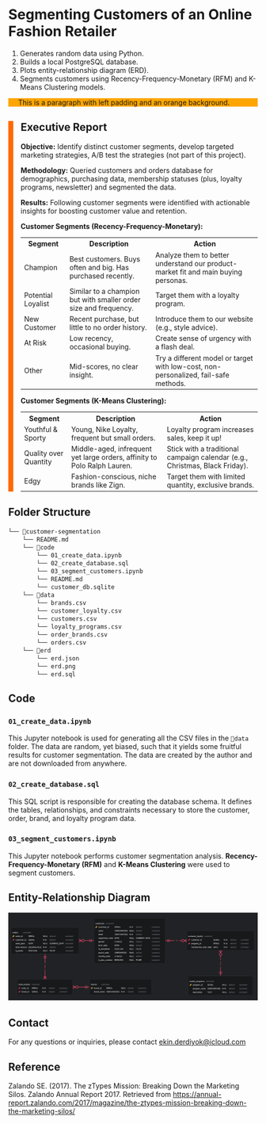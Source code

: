 # Segmenting Customers of an Online Fashion Retailer 

1. Generates random data using Python.
2. Builds a local PostgreSQL database.
3. Plots entity-relationship diagram (ERD).
3. Segments customers using Recency-Frequency-Monetary (RFM) and K-Means Clustering models.

<!-- Language: Markdown -->

<div style="padding-left: 20px; background-color: orange;">
  <p>
    This is a paragraph with left padding and an orange background.
  </p>
</div>


<div style="border-left: 10px solid #ff6900; padding-left: 15px;">

## Executive Report 

**Objective:** Identify distinct customer segments, develop targeted marketing strategies, A/B test the strategies (not part of this project).

**Methodology:** Queried customers and orders database for demographics, purchasing data, membership statuses (plus, loyalty programs, newsletter) and segmented the data.

**Results:** Following customer segments were identified with actionable insights for boosting customer value and retention.

**Customer Segments (Recency-Frequency-Monetary):**
<table>
  <tr>
    <th>Segment</th>
    <th>Description</th>
    <th>Action</th>
  </tr>
  <tr>
    <td>Champion</td>
    <td>Best customers. Buys often and big. Has purchased recently.</td>
    <td>Analyze them to better understand our product-market fit and main buying personas.</td>
  </tr>
  <tr>
    <td>Potential Loyalist</td>
    <td>Similar to a champion but with smaller order size and frequency.</td>
    <td>Target them with a loyalty program.</td>
  </tr>
  <tr>
    <td>New Customer</td>
    <td>Recent purchase, but little to no order history.</td>
    <td>Introduce them to our website (e.g., style advice).</td>
  </tr>
  <tr>
    <td>At Risk</td>
    <td>Low recency, occasional buying.</td>
    <td>Create sense of urgency with a flash deal.</td>
  </tr>
  <tr>
    <td>Other</td>
    <td>Mid-scores, no clear insight.</td>
    <td>Try a different model or target with low-cost, non-personalized, fail-safe methods.</td>
  </tr>
</table>

**Customer Segments (K-Means Clustering):**
<table>
  <tr>
    <th>Segment</th>
    <th>Description</th>
    <th>Action</th>
  </tr>
  <tr>
    <td>Youthful & Sporty</td>
    <td>Young, Nike Loyalty, frequent but small orders.</td>
    <td>Loyalty program increases sales, keep it up!</td>
  </tr>
  <tr>
    <td>Quality over Quantity</td>
    <td>Middle-aged, infrequent yet large orders, affinity to Polo Ralph Lauren.</td>
    <td>Stick with a traditional campaign calendar (e.g., Christmas, Black Friday).</td>
  </tr>
  <tr>
    <td>Edgy</td>
    <td>Fashion-conscious, niche brands like Zign.</td>
    <td>Target them with limited quantity, exclusive brands.</td>
  </tr>
</table>

</div>










## Folder Structure
```
└── 📁customer-segmentation
    └── README.md
    └── 📁code
        └── 01_create_data.ipynb
        └── 02_create_database.sql
        └── 03_segment_customers.ipynb
        └── README.md
        └── customer_db.sqlite
    └── 📁data
        └── brands.csv
        └── customer_loyalty.csv
        └── customers.csv
        └── loyalty_programs.csv
        └── order_brands.csv
        └── orders.csv
    └── 📁erd
        └── erd.json
        └── erd.png
        └── erd.sql
```

## Code

### `01_create_data.ipynb`
This Jupyter notebook is used for generating all the CSV files in the `📁data` folder. The data are random, yet biased, such that it yields some fruitful results for customer segmentation. The data are created by the author and are not downloaded from anywhere.

### `02_create_database.sql`
This SQL script is responsible for creating the database schema. It defines the tables, relationships, and constraints necessary to store the customer, order, brand, and loyalty program data.

### `03_segment_customers.ipynb`
This Jupyter notebook performs customer segmentation analysis. **Recency-Frequency-Monetary (RFM)** and **K-Means Clustering** were used to segment customers.

## Entity-Relationship Diagram

![Entity-Relationship Diagram](erd/erd.png)

## Contact

For any questions or inquiries, please contact ekin.derdiyok@icloud.com

## Reference

Zalando SE. (2017). The zTypes Mission: Breaking Down the Marketing Silos. Zalando Annual Report 2017. Retrieved from https://annual-report.zalando.com/2017/magazine/the-ztypes-mission-breaking-down-the-marketing-silos/